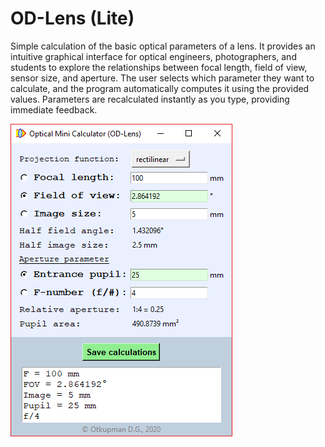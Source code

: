 # OD-Lens (Lite)
Simple calculation of the basic optical parameters of a lens. It provides an intuitive graphical interface for optical engineers, photographers, and students to explore the relationships between focal length, field of view, sensor size, and aperture.
The user selects which parameter they want to calculate, and the program automatically computes it using the provided values. Parameters are recalculated instantly as you type, providing immediate feedback.

![Screenshot](https://github.com/Otkupman/OD-Lens/blob/main/OD-Lens%20(Lite).png)

